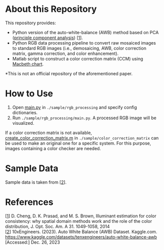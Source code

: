 # About this Repository
This repository provides:
- Python version of the auto-white-balance (AWB) method based on PCA ([principle component analysis](https://en.wikipedia.org/wiki/Principal_component_analysis)) [[1](https://opg.optica.org/josaa/abstract.cfm?uri=josaa-31-5-1049)].
- Python RGB data processing pipeline to convert raw mosaiced images to standard RGB images (i.e., demosaicing, AWB, color correction matrix, gamma correction, and color enhancement).
- Matlab script to construct a color correction matrix (CCM) using [Macbeth chart](https://en.wikipedia.org/wiki/ColorChecker).

*This is not an official repository of the aforementioned paper.
# How to Use
1. Open [main.py](https://github.com/ksonod/pca-auto-white-balance/blob/main/sample/rgb_processing/main.py) in `./sample/rgb_processing` and specify config dictionaries.
2. Run `./sample/rgb_processing/main.py`. A processed RGB image will be visualized.

If a color correction matrix is not available, [create_color_correction_matrix.m](https://github.com/ksonod/pca-auto-white-balance/blob/main/sample/color_correction_matrix/create_color_correction_matrix.m) in `./sample/color_correction_matrix` can be used to make an original one for a specific system. For this purpose, images containing a color checker are needed.

# Sample Data
Sample data is taken from [[2](https://www.kaggle.com/datasets/tenxengineers/auto-white-balance-awb)].

# References
[[1](https://opg.optica.org/josaa/abstract.cfm?uri=josaa-31-5-1049)] D. Cheng, D. K. Prasad, and M. S. Brown, Illuminant estimation for color consistency: why spatial domain methods work and the role of the color distribution, J. Opt. Soc. Am. A 31. 1049-1058, 2014  
[[2](https://www.kaggle.com/datasets/tenxengineers/auto-white-balance-awb)] 10xEngineers. (2023). Auto White Balance (AWB) Dataset. Kaggle.com. https://www.kaggle.com/datasets/tenxengineers/auto-white-balance-awb [Accessed:] Dec. 26, 2023